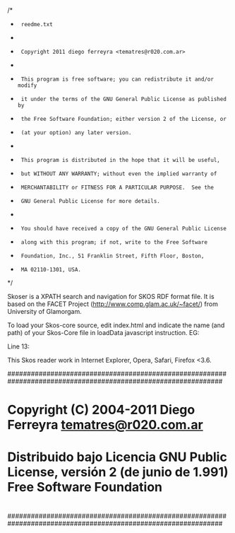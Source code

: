 /*
 *      reedme.txt
 *      
 *      Copyright 2011 diego ferreyra <tematres@r020.com.ar>
 *      
 *      This program is free software; you can redistribute it and/or modify
 *      it under the terms of the GNU General Public License as published by
 *      the Free Software Foundation; either version 2 of the License, or
 *      (at your option) any later version.
 *      
 *      This program is distributed in the hope that it will be useful,
 *      but WITHOUT ANY WARRANTY; without even the implied warranty of
 *      MERCHANTABILITY or FITNESS FOR A PARTICULAR PURPOSE.  See the
 *      GNU General Public License for more details.
 *      
 *      You should have received a copy of the GNU General Public License
 *      along with this program; if not, write to the Free Software
 *      Foundation, Inc., 51 Franklin Street, Fifth Floor, Boston,
 *      MA 02110-1301, USA.
 */

Skoser is a XPATH search and navigation for SKOS RDF format file. It is based on the FACET Project (http://www.comp.glam.ac.uk/~facet/) from University of Glamorgam.

To load your Skos-core source, edit index.html and indicate the name (and path) of your Skos-Core file in loadData javascript instruction. EG:

Line 13:
<body onload="javascript:loadData('mySkos.xml');">


This Skos reader work in Internet Explorer, Opera, Safari, Firefox <3.6.



###############################################################################################################
#
#   Copyright (C) 2004-2011 Diego Ferreyra tematres@r020.com.ar
#   Distribuido bajo Licencia GNU Public License, versión 2 (de junio de 1.991) Free Software Foundation
#  
###############################################################################################################
